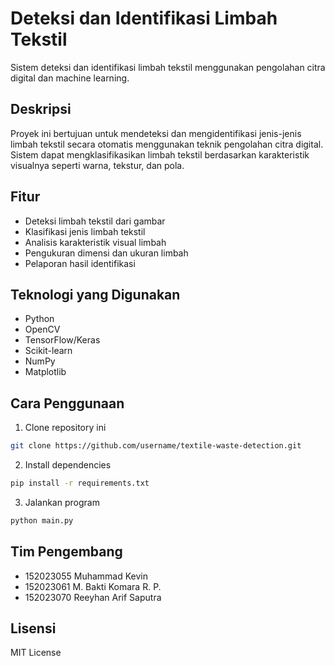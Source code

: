 # Deteksi dan Identifikasi Limbah Tekstil

Sistem deteksi dan identifikasi limbah tekstil menggunakan pengolahan citra digital dan machine learning.

## Deskripsi

Proyek ini bertujuan untuk mendeteksi dan mengidentifikasi jenis-jenis limbah tekstil secara otomatis menggunakan teknik pengolahan citra digital. Sistem dapat mengklasifikasikan limbah tekstil berdasarkan karakteristik visualnya seperti warna, tekstur, dan pola.

## Fitur

- Deteksi limbah tekstil dari gambar
- Klasifikasi jenis limbah tekstil
- Analisis karakteristik visual limbah
- Pengukuran dimensi dan ukuran limbah
- Pelaporan hasil identifikasi

## Teknologi yang Digunakan

- Python
- OpenCV
- TensorFlow/Keras
- Scikit-learn
- NumPy
- Matplotlib

## Cara Penggunaan

1. Clone repository ini
```bash
git clone https://github.com/username/textile-waste-detection.git
```

2. Install dependencies
```bash
pip install -r requirements.txt
```

3. Jalankan program
```bash
python main.py
```

## Tim Pengembang

- 152023055 Muhammad Kevin
- 152023061 M. Bakti Komara R. P.
- 152023070 Reeyhan Arif Saputra

## Lisensi

MIT License